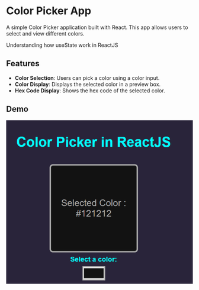 # Color Picker App

A simple Color Picker application built with React. This app allows users to select and view different colors.

Understanding how useState work in ReactJS

## Features

- **Color Selection**: Users can pick a color using a color input.
- **Color Display**: Displays the selected color in a preview box.
- **Hex Code Display**: Shows the hex code of the selected color.

## Demo

![Website Overview](thumbnail.png)
